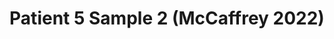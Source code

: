 ---
title: Patient 5 Sample 2 (McCaffrey 2022)
layout: minerva-1-5
exhibit: config-mccaffrey-2022/Patient5-2 
images: https://s3.amazonaws.com/www.cycif.org/mccaffrey-2022/Patient5-2
---